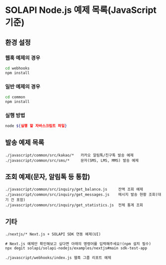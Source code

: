 # SOLAPI Node.js 예제 목록(JavaScript 기준)

## 환경 설정

### 웹훅 예제의 경우

```bash
cd webhooks
npm install
```

### 일반 예제의 경우

```bash
cd common
npm install
```

### 실행 방법

```bash
node ${실행 할 자바스크립트 파일}
```

## 발송 예제 목록

```text
./javascript/common/src/kakao/*   카카오 알림톡/친구톡 발송 예제
./javascript/common/src/sms/*     문자(SMS, LMS, MMS) 발송 예제
```

## 조회 예제(문자, 알림톡 등 통합)

```text
./javascript/common/src/inquiry/get_balance.js     잔액 조회 예제
./javascript/common/src/inquiry/get_messages.js    메시지 발송 현황 조회(대기 건 포함)
./javascript/common/src/inquiry/get_statistics.js  전체 통계 조회
```

## 기타

```text
./nextjs/* Next.js + SOLAPI SDK 연동 예제(UI)

# Next.js 예제만 확인해보고 싶다면 아래의 명령어를 입력해주세요!(npm 설치 필수)
npx degit solapi/solapi-nodejs/examples/nextjs#main sdk-test-app
```

```text
./javascript/webhooks/index.js 웹훅 그룹 리포트 예제
```
